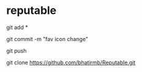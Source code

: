 # reputable


git add *

git commit -m "fav icon change"

git push


 git clone https://github.com/bhatirmb/Reputable.git

 
